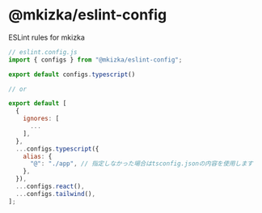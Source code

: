 # @mkizka/eslint-config

ESLint rules for mkizka

```js
// eslint.config.js
import { configs } from "@mkizka/eslint-config";

export default configs.typescript()

// or

export default [
  {
    ignores: [
      ...
    ],
  },
  ...configs.typescript({
    alias: {
      "@": "./app", // 指定しなかった場合はtsconfig.jsonの内容を使用します
    },
  }),
  ...configs.react(),
  ...configs.tailwind(),
];
```
